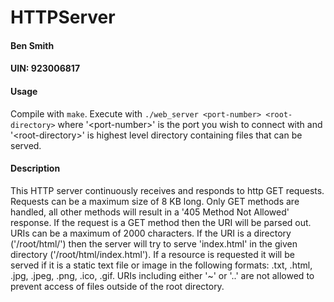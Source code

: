 # HTTPServer

#### Ben Smith
#### UIN: 923006817

#### Usage
Compile with `make`.
Execute with `./web_server <port-number> <root-directory>` where '\<port-number\>'
is the port you wish to connect with and '\<root-directory\>' is highest level
directory containing files that can be served.

#### Description
This HTTP server continuously receives and responds to http GET requests.
Requests can be a maximum size of 8 KB long. Only GET methods are handled, all
other methods will result in a '405 Method Not Allowed' response. If the request
is a GET method then the URI will be parsed out. URIs can be a maximum of 2000
characters. If the URI is a directory ('/root/html/') then the server will try
to serve 'index.html' in the given directory ('/root/html/index.html'). If a
resource is requested it will be served if it is a static text file or image in
the following formats: .txt, .html, .jpg, .jpeg, .png, .ico, .gif. URIs
including either '~' or '..' are not allowed to prevent access of files
outside of the root directory.

